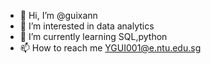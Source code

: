 - 👋 Hi, I’m @guixann
- 👀 I’m interested in data analytics
- 🌱 I’m currently learning SQL,python
- 📫 How to reach me YGUI001@e.ntu.edu.sg

<!---
guixann/guixann is a ✨ special ✨ repository because its `README.md` (this file) appears on your GitHub profile.
You can click the Preview link to take a look at your changes.
--->
